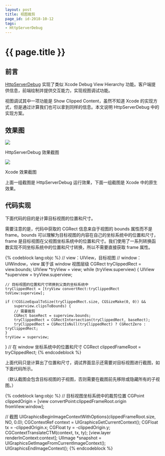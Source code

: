 ```yaml
---
layout: post
title: 视图裁剪
page_id: id-2018-10-12
tags:
- HttpServerDebug
---
```


<h1>{{ page.title }}</h1>

<h2>前言</h2>

<a href="https://github.com/rob2468/HttpServerDebug" target="_blank">HttpServerDebug</a> 实现了类似 Xcode Debug View Hierarchy 功能。客户端提供信息，前端绘制并提供交互能力，实现视图调试功能。

视图调试其中一项功能是 Show Clipped Content，虽然不知道 Xcode 的实现方式，但是通过计算我们也可以拿到同样的信息。本文说明 HttpServerDebug 中的实现方案。

<!-- more -->

<h2>效果图</h2>

![](/images/2018-10-12-hsd-clipped-content.png)

<p class="post-image-title">HttpServerDebug 效果截图</p>

![](/images/2018-10-12-xcode-clipped-content.png)

<p class="post-image-title">Xcode 效果截图</p>

上面一组截图是 HttpServerDebug 运行效果，下面一组截图是 Xcode 中的原生效果。

<h2>代码实现</h2>

下面代码的目的是计算目标视图的位置和尺寸。

需要注意的是，代码中获取的 CGRect 信息来自于视图的 bounds 属性而不是 frame。bounds 可以理解为目标视图的内容在自己的坐标系统中的位置和尺寸，frame 是目标视图在父视图坐标系统中的位置和尺寸。我们使用了一系列转换函数实现不同坐标系统中的位置和尺寸转换，所以不需要直接获取 frame 属性。

{% codeblock lang:objc %}
// view：UIView，目标视图
// window：UIWindow，view 属于该 window 视图层级
CGRect tryClippedRect = view.bounds;
UIView *tryView = view;
while (tryView.superview) {
    UIView *superview = tryView.superview;

    // 目标视图的位置和尺寸转换到父类的坐标系统中
    tryClippedRect = [tryView convertRect:tryClippedRect toView:superview];

    if (!CGSizeEqualToSize(tryClippedRect.size, CGSizeMake(0, 0)) &&
        superview.clipsToBounds) {
        // 需要裁剪
        CGRect baseRect = superview.bounds;
        tryClippedRect = CGRectIntersection(tryClippedRect, baseRect);
        tryClippedRect = CGRectIsNull(tryClippedRect) ? CGRectZero : tryClippedRect;
    }
    tryView = superview;
}
// 在 window 坐标系统中的位置和尺寸
CGRect clippedFrameRoot = tryClippedRect;
{% endcodeblock %}

上面代码只是计算出了位置和尺寸，调试界面显示还需要对目标视图进行截图，如下面代码所示。

（默认截图会包含目标视图的子视图，否则需要在截图前先移除或隐藏所有的子视图。）

{% codeblock lang:objc %}
// 目标视图坐标系统中的裁剪位置
CGPoint clippedOrigin = [view convertPoint:clippedFrameRoot.origin fromView:window];

// 截图
UIGraphicsBeginImageContextWithOptions(clippedFrameRoot.size, NO, 0.0);
CGContextRef context = UIGraphicsGetCurrentContext();
CGFloat tx = -clippedOrigin.x;
CGFloat ty = -clippedOrigin.y;
CGContextTranslateCTM(context, tx, ty);
[view.layer renderInContext:context];
UIImage *snapshot = UIGraphicsGetImageFromCurrentImageContext();
UIGraphicsEndImageContext();
{% endcodeblock %}
